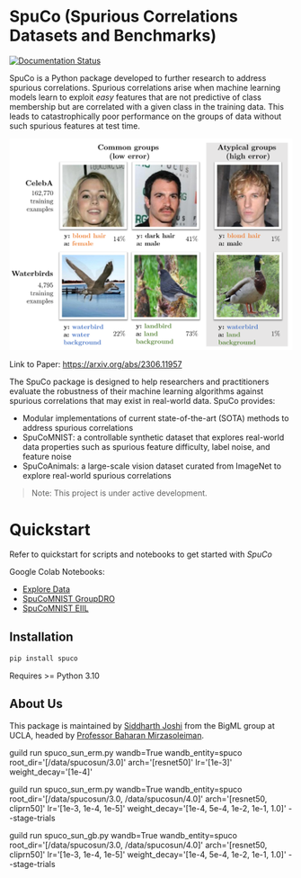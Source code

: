 # SpuCo (Spurious Correlations Datasets and Benchmarks)

[![Documentation Status](https://readthedocs.org/projects/spuco/badge/?version=latest)](https://spuco.readthedocs.io/en/latest/?badge=latest)

SpuCo is a Python package developed to further research to address spurious correlations. Spurious correlations arise when machine learning models learn to exploit *easy* features that are not predictive of class membership but are correlated with a given class in the training data. This leads to catastrophically poor performance on the groups of data without such spurious features at test time.

![Diagram illustrating the spurious correlations problem](docs/source/intro_fig.png)

Link to Paper: https://arxiv.org/abs/2306.11957

The SpuCo package is designed to help researchers and practitioners evaluate the robustness of their machine learning algorithms against spurious correlations that may exist in real-world data. SpuCo provides:

- Modular implementations of current state-of-the-art (SOTA) methods to address spurious correlations
- SpuCoMNIST: a controllable synthetic dataset that explores real-world data properties such as spurious feature difficulty, label noise, and feature noise
- SpuCoAnimals: a large-scale vision dataset curated from ImageNet to explore real-world spurious correlations

> Note: This project is under active development.

# Quickstart

Refer to quickstart for scripts and notebooks to get started with *SpuCo*

Google Colab Notebooks: 

- [Explore Data](https://colab.research.google.com/drive/1jwZJ27gTh2t9V3rY6Co-oSIeUvCt3php?authuser=1>)
- [SpuCoMNIST GroupDRO](https://colab.research.google.com/drive/1LXAwbkIt4nryI6K6OYhv7zo3LRNmBCW0?authuser=1>)
- [SpuCoMNIST EIIL](https://colab.research.google.com/drive/1Ut3BCeCV7DFQ2BUF01gqxZwTEJPIh5Cj?authuser=1>)


## Installation

```python
pip install spuco
```

Requires >= Python 3.10

## About Us

This package is maintained by [Siddharth Joshi](https://sjoshi804.github.io/) from the BigML group at UCLA, headed by [Professor Baharan Mirzasoleiman](http://web.cs.ucla.edu/~baharan/group.htm).

guild run spuco_sun_erm.py wandb=True wandb_entity=spuco root_dir='[/data/spucosun/3.0]' arch='[resnet50]' lr='[1e-3]' weight_decay='[1e-4]'

guild run spuco_sun_erm.py wandb=True wandb_entity=spuco root_dir='[/data/spucosun/3.0, /data/spucosun/4.0]' arch='[resnet50, cliprn50]' lr='[1e-3, 1e-4, 1e-5]' weight_decay='[1e-4, 5e-4, 1e-2, 1e-1, 1.0]' --stage-trials

guild run spuco_sun_gb.py wandb=True wandb_entity=spuco root_dir='[/data/spucosun/3.0, /data/spucosun/4.0]' arch='[resnet50, cliprn50]' lr='[1e-3, 1e-4, 1e-5]' weight_decay='[1e-4, 5e-4, 1e-2, 1e-1, 1.0]' --stage-trials